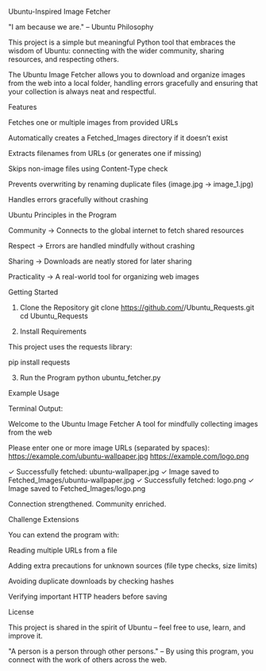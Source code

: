 Ubuntu-Inspired Image Fetcher

"I am because we are." – Ubuntu Philosophy

This project is a simple but meaningful Python tool that embraces the wisdom of Ubuntu: connecting with the wider community, sharing resources, and respecting others.

The Ubuntu Image Fetcher allows you to download and organize images from the web into a local folder, handling errors gracefully and ensuring that your collection is always neat and respectful.

Features

Fetches one or multiple images from provided URLs

Automatically creates a Fetched_Images directory if it doesn’t exist

Extracts filenames from URLs (or generates one if missing)

Skips non-image files using Content-Type check

Prevents overwriting by renaming duplicate files (image.jpg → image_1.jpg)

Handles errors gracefully without crashing

Ubuntu Principles in the Program

Community → Connects to the global internet to fetch shared resources

Respect → Errors are handled mindfully without crashing

Sharing → Downloads are neatly stored for later sharing

Practicality → A real-world tool for organizing web images

Getting Started
1. Clone the Repository
git clone https://github.com/<your-username>/Ubuntu_Requests.git
cd Ubuntu_Requests

2. Install Requirements

This project uses the requests library:

pip install requests

3. Run the Program
python ubuntu_fetcher.py

Example Usage

Terminal Output:

Welcome to the Ubuntu Image Fetcher
A tool for mindfully collecting images from the web

Please enter one or more image URLs (separated by spaces): 
https://example.com/ubuntu-wallpaper.jpg https://example.com/logo.png

✓ Successfully fetched: ubuntu-wallpaper.jpg
✓ Image saved to Fetched_Images/ubuntu-wallpaper.jpg
✓ Successfully fetched: logo.png
✓ Image saved to Fetched_Images/logo.png

Connection strengthened. Community enriched.

Challenge Extensions

You can extend the program with:

Reading multiple URLs from a file

Adding extra precautions for unknown sources (file type checks, size limits)

Avoiding duplicate downloads by checking hashes

Verifying important HTTP headers before saving

License

This project is shared in the spirit of Ubuntu – feel free to use, learn, and improve it.

"A person is a person through other persons." – By using this program, you connect with the work of others across the web.
